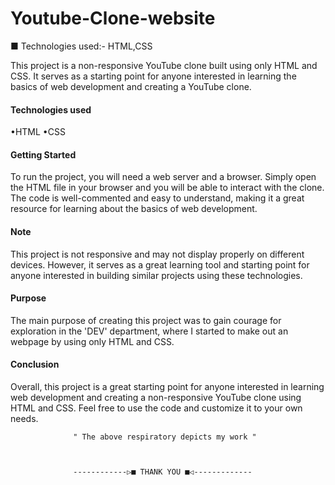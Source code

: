 # Youtube-Clone-website

■ Technologies used:- HTML,CSS

This project is a non-responsive YouTube clone built using only HTML and CSS. It serves as a starting point for anyone interested in learning the basics of web development and creating a YouTube clone.

<h4>Technologies used</h4>

•HTML
•CSS

<h4>Getting Started</h4>

To run the project, you will need a web server and a browser. Simply open the HTML file in your browser and you will be able to interact with the clone. The code is well-commented and easy to understand, making it a great resource for learning about the basics of web development.

<h4>Note</h4>

This project is not responsive and may not display properly on different devices. However, it serves as a great learning tool and starting point for anyone interested in building similar projects using these technologies.

<h4>Purpose</h4>

The main purpose of creating this project was to gain courage for exploration in the 'DEV' department, where I started to make out an webpage by using only HTML and CSS.

<h4>Conclusion</h4>

Overall, this project is a great starting point for anyone interested in learning web development and creating a non-responsive YouTube clone using HTML and CSS. Feel free to use the code and customize it to your own needs.





                  " The above respiratory depicts my work "
                  
                  
                  
                  ------------▷■ THANK YOU ■◁-------------
